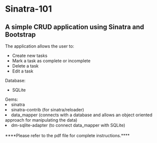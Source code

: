 # Sinatra-101
<h2>A simple CRUD application using Sinatra and Bootstrap</h2>

The application allows the user to:
<ul>
  <li>Create new tasks</li>
  <li>Mark a task as complete or incomplete</li>
  <li>Delete a task</li>
  <li>Edit a task</li>
</ul>

Database:
<ul>
  <li>SQLite</li>
</ul>
Gems:
</ul>
  <li>sinatra</li>
  <li>sinatra-contrib (for sinatra/reloader)</li>
  <li>data_mapper (connects with a database and allows an object oriented approach for manipulating the data)</li>
  <li>dm-sqlite-adapter (to connect data_mapper with SQLite)</li>
</ul>
<br>
****Please refer to the pdf file for complete instructions.****
